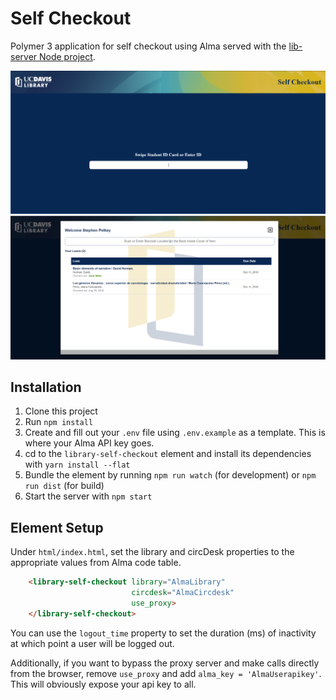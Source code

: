 # Self Checkout
Polymer 3 application for self checkout using Alma served with the [lib-server Node project](https://github.com/UCDavisLibrary/lib-server).

![First page](src/elements/library-self-checkout/img/sh1.png "front page screenshot")
![Modal](src/elements/library-self-checkout/img/sh2.png "modal screenshot")

## Installation

1. Clone this project
2. Run `npm install`
3. Create and fill out your `.env` file using `.env.example` as a template. This is where your Alma API key goes.
4. cd to the `library-self-checkout` element and install its dependencies with `yarn install --flat`
5. Bundle the element by running `npm run watch` (for development) or `npm run dist` (for build)
6. Start the server with `npm start`

## Element Setup

Under `html/index.html`, set the library and circDesk properties to the appropriate values from Alma code table.
```html
    <library-self-checkout library="AlmaLibrary"
                           circdesk="AlmaCircdesk"
                           use_proxy>
    </library-self-checkout>
```

You can use the `logout_time` property to set the duration (ms) of inactivity at which point a user will be logged out.

Additionally, if you want to bypass the proxy server and make calls directly from the browser, remove `use_proxy` and add `alma_key = 'AlmaUserapikey'`. This will obviously expose your api key to all.
